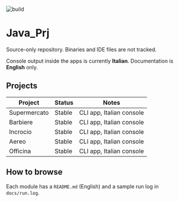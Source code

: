![build](https://github.com/davide95ca-950/Java_Prj/actions/workflows/ci.yml/badge.svg)
# Java_Prj

Source-only repository. Binaries and IDE files are not tracked.

Console output inside the apps is currently **Italian**. Documentation is **English** only.

## Projects
| Project       | Status | Notes                    |
|---------------|--------|--------------------------|
| Supermercato  | Stable | CLI app, Italian console |
| Barbiere      | Stable | CLI app, Italian console |
| Incrocio      | Stable | CLI app, Italian console |
| Aereo         | Stable | CLI app, Italian console |
| Officina      | Stable | CLI app, Italian console |

## How to browse
Each module has a `README.md` (English) and a sample run log in `docs/run.log`.
